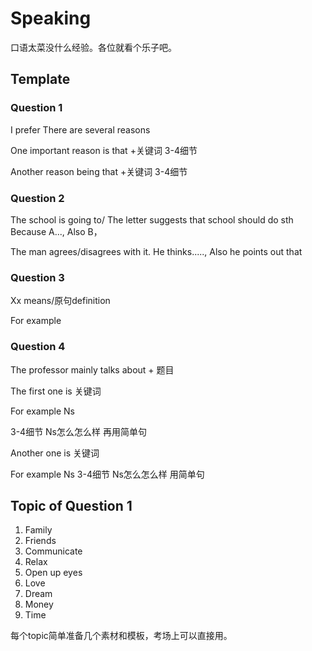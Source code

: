 # Speaking

口语太菜没什么经验。各位就看个乐子吧。

## Template
### Question 1

I prefer 
There are several reasons 

One important reason is that +关键词
3-4细节

Another reason being that +关键词
3-4细节



### Question 2
The school is going to/ The letter suggests that school should do sth 
Because A..., Also B，

The man agrees/disagrees with it. He thinks....., Also he points out that

### Question 3
Xx means/原句definition 

For example  

  
### Question 4

The professor mainly talks about + 题目

The first one is 关键词

For example Ns

3-4细节    Ns怎么怎么样 再用简单句

Another one is 关键词

For example Ns
3-4细节    Ns怎么怎么样 用简单句

## Topic of Question 1

1. Family
2. Friends
3. Communicate
4. Relax
5. Open up eyes
6. Love
7. Dream
8. Money
9. Time

每个topic简单准备几个素材和模板，考场上可以直接用。 
